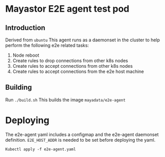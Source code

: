 # Mayastor E2E agent test pod

## Introduction
Derived from `ubuntu`
This agent runs as a daemonset in the cluster to help perform the following e2e related tasks:
1. Node reboot
2. Create rules to drop connections from other k8s nodes
3. Create rules to accept connections from other k8s nodes
4. Create rules to accept connections from the e2e host machine

## Building
Run `./build.sh`
This builds the image `mayadata/e2e-agent`

# Deploying
The e2e-agent yaml includes a configmap and the e2e-agent daemonset definition.
`E2E_HOST_ADDR` is needed to be set before deploying the yaml.
```
Kubectl apply -f e2e-agent.yaml
```
